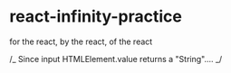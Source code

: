 # react-infinity-practice

for the react, by the react, of the react

/_ Since input HTMLElement.value returns a "String".... _/
